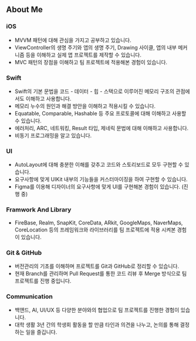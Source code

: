 ## About Me

### iOS
- MVVM 패턴에 대해 관심을 가지고 공부하고 있습니다.
- ViewController의 생명 주기와 앱의 생명 주기, Drawing 사이클, 앱의 내부 메커니즘 등을 이해하고 실제 앱 프로젝트를 제작할 수 있습니다.
- MVC 패턴의 장점을 이해하고 팀 프로젝트에 적용해본 경험이 있습니다.
### Swift
- Swift의 기본 문법을 코드 - 데이터 - 힙 - 스택으로 이루어진 메모리 구조의 관점에서도 이해하고 사용합니다.
- 메모리 누수의 원인과 해결 방안을 이해하고 적용시킬 수 있습니다.
- Equatable, Comparable, Hashable 등 주요 프로토콜에 대해 이해하고 사용할 수 있습니다.
- 에러처리, ARC, 네트워킹, Result 타입, 제네릭 문법에 대해 이해하고 사용합니다.
- 비동기 프로그래밍을 알고 있습니다.
### UI
- AutoLayout에 대해 충분한 이해를 갖추고 코드와 스토리보드로 모두 구현할 수 있습니다.
- 요구사항에 맞게 UIKit 내부의 기능들을 커스터마이징을 하여 구현할 수 있습니다.
- Figma를 이용해 디자이너의 요구사항에 맞게 UI를 구현해본 경험이 있습니다. (진행 중)
### Framwork And Library
- FireBase, Realm, SnapKit, CoreData, ARkit, GoogleMaps, NaverMaps, CoreLocation 등의 프레임워크와 라이브러리를 팀 프로젝트에 적용 시켜본 경험이 있습니다.
### Git & GitHub 
- 버전관리의 기초를 이해하며 프로젝트를 Git과 GitHub로 정리할 수 있습니다.
- 현재 Branch를 관리하며 Pull Request를 통한 코드 리뷰 후 Merge 방식으로 팀 프로젝트를 진행 중입니다.
### Communication
- 백앤드, AI, UI/UX 등 다양한 분야와의 협업으로 팀 프로젝트를 진행한 경험이 있습니다.
- 대학 생활 3년 간의 학생회 활동을 할 만큼 타인과 의견을 나누고, 논의를 통해 결정하는 일을 즐깁니다.

<!--
**OHyunT/OHyunT** is a ✨ _special_ ✨ repository because its `README.md` (this file) appears on your GitHub profile.

Here are some ideas to get you started:

- 🔭 I’m currently working on ...
- 🌱 I’m currently learning ...
- 👯 I’m looking to collaborate on ...
- 🤔 I’m looking for help with ...
- 💬 Ask me about ...
- 📫 How to reach me: ...
- 😄 Pronouns: ...
- ⚡ Fun fact: ...
-->
